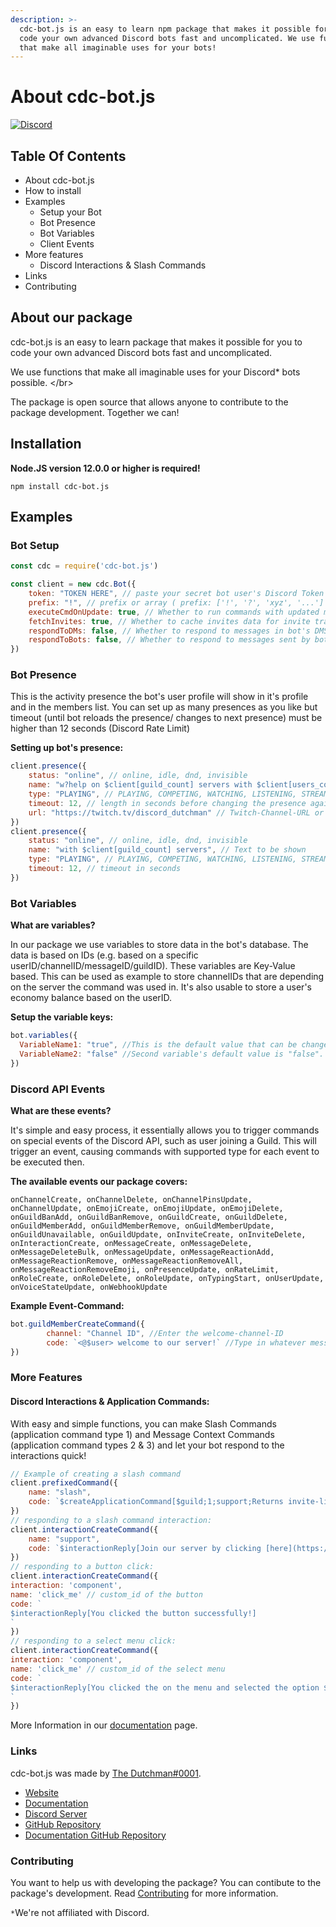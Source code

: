 ```yaml
---
description: >-
  cdc-bot.js is an easy to learn npm package that makes it possible for you to
  code your own advanced Discord bots fast and uncomplicated. We use functions
  that make all imaginable uses for your bots!
---
```


# About cdc-bot.js

[![Discord](https://img.shields.io/discord/845696357406998588?color=blue&label=Discord&logo=discord&logoColor=white)](https://discord.gg/djcSRFPPaN)

## Table Of Contents

* About cdc-bot.js
* How to install
* Examples
  * Setup your Bot
  * Bot Presence
  * Bot Variables
  * Client Events
* More features 
  * Discord Interactions & Slash Commands
* Links
* Contributing

## About our package

cdc-bot.js is an easy to learn package that makes it possible for you to code your own advanced Discord bots fast and uncomplicated.

We use functions that make all imaginable uses for your Discord\* bots possible. &lt;/br&gt;

The package is open source that allows anyone to contribute to the package development. Together we can!   
  


## Installation

**Node.JS version 12.0.0 or higher is required!**

```text
npm install cdc-bot.js
```

## Examples

### Bot Setup

```javascript
const cdc = require('cdc-bot.js')

const client = new cdc.Bot({
    token: "TOKEN HERE", // paste your secret bot user's Discord Token
    prefix: "!", // prefix or array ( prefix: ['!', '?', 'xyz', '...'] ) of prefixes, optional, default is "!"
    executeCmdOnUpdate: true, // Whether to run commands with updated messages if they're a command trigger, optional, default false
    fetchInvites: true, // Whether to cache invites data for invite tracking system or not
    respondToDMs: false, // Whether to respond to messages in bot's DMS or not, optional, default true
    respondToBots: false, // Whether to respond to messages sent by bots or not, optional, default true
})
```

### Bot Presence

This is the activity presence the bot's user profile will show in it's profile and in the members list. You can set up as many presences as you like but timeout \(until bot reloads the presence/ changes to next presence\) must be higher than 12 seconds \(Discord Rate Limit\)

**Setting up bot's presence:**

```javascript
client.presence({
    status: "online", // online, idle, dnd, invisible
    name: "w?help on $client[guild_count] servers with $client[users_count] users", // Text to be shown
    type: "PLAYING", // PLAYING, COMPETING, WATCHING, LISTENING, STREAMING
    timeout: 12, // length in seconds before changing the presence again (must be 12 or higher)
    url: "https://twitch.tv/discord_dutchman" // Twitch-Channel-URL or YouTube-Video-URL if type is STREAMING
})
client.presence({
    status: "online", // online, idle, dnd, invisible
    name: "with $client[guild_count] servers", // Text to be shown
    type: "PLAYING", // PLAYING, COMPETING, WATCHING, LISTENING, STREAMING
    timeout: 12, // timeout in seconds
})
```

### Bot Variables

**What are variables?**

In our package we use variables to store data in the bot's database. The data is based on IDs \(e.g. based on a specific userID/channelID/messageID/guildID\). These variables are Key-Value based. This can be used as example to store channelIDs that are depending on the server the command was used in. It's also usable to store a user's economy balance based on the userID.

**Setup the variable keys:**

```javascript
bot.variables({
  VariableName1: "true", //This is the default value that can be changed via functions for each user/channel/server/message differently.
  VariableName2: "false" //Second variable's default value is "false".
})
```

### Discord API Events

**What are these events?**

It's simple and easy process, it essentially allows you to trigger commands on special events of the Discord API, such as user joining a Guild. This will trigger an event, causing commands with supported type for each event to be executed then.

**The available events our package covers:**

```text
onChannelCreate, onChannelDelete, onChannelPinsUpdate, onChannelUpdate, onEmojiCreate, onEmojiUpdate, onEmojiDelete, onGuildBanAdd, onGuildBanRemove, onGuildCreate, onGuildDelete, onGuildMemberAdd, onGuildMemberRemove, onGuildMemberUpdate, onGuildUnavailable, onGuildUpdate, onInviteCreate, onInviteDelete, onInteractionCreate, onMessageCreate, onMessageDelete, onMessageDeleteBulk, onMessageUpdate, onMessageReactionAdd, onMessageReactionRemove, onMessageReactionRemoveAll, onMessageReactionRemoveEmoji, onPresenceUpdate, onRateLimit, onRoleCreate, onRoleDelete, onRoleUpdate, onTypingStart, onUserUpdate, onVoiceStateUpdate, onWebhookUpdate
```

**Example Event-Command:**

```javascript
bot.guildMemberCreateCommand({
        channel: "Channel ID", //Enter the welcome-channel-ID
        code: `<@$user> welcome to our server!` //Type in whatever message you would like to be send.
})
```

### More Features

#### Discord Interactions & Application Commands:

With easy and simple functions, you can make Slash Commands \(application command type 1\) and Message Context Commands \(application command types 2 & 3\) and let your bot respond to the interactions quick!

```javascript
// Example of creating a slash command
client.prefixedCommand({
    name: "slash",
    code: `$createApplicationCommand[$guild;1;support;Returns invite-link of our support-server.]`
})
// responding to a slash command interaction:
client.interactionCreateCommand({
    name: "support", 
    code: `$interactionReply[Join our server by clicking [here](https://discord.gg/djcSRFPPaN)]`
})
// responding to a button click:
client.interactionCreateCommand({
interaction: 'component',
name: 'click_me' // custom_id of the button
code: `
$interactionReply[You clicked the button successfully!]
`
})
// responding to a select menu click:
client.interactionCreateCommand({
interaction: 'component',
name: 'click_me' // custom_id of the select menu
code: `
$interactionReply[You clicked the on the menu and selected the option $interactionData[select_values]!]
`
})
```

More Information in our [documentation](https://cdc-bot.dutchman-dev.com/guide/application-commands) page.

### Links

cdc-bot.js was made by [The Dutchman\#0001](https://discordapp.com/users/704677071929999390).

* [Website](https://cdc-bot.dutchman-dev.com)
* [Documentation](https://cdc-bot.dutchman-dev.com)
* [Discord Server](https://discord.gg/HmtpbraCnk)
* [GitHub Repository](https://github.com/cdc-bot-js-npm/cdc-bot.js)
* [Documentation GitHub Repository](https://github.com/cdc-bot-js-npm/documentation)

### Contributing

You want to help us with developing the package? You can contibute to the package's development. Read [Contributing](https://github.com/cdc-bot-js-npm/cdc-bot.js/blob/main/.github/CONTRIBUTING.md) for more information.



`*`We're not affiliated with Discord.

